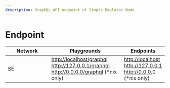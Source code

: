 ```yaml
---
description: GraphQL API endpoint of Simple Emulator Node
---
```


# Endpoint

<table><thead><tr><th width="150">Network</th><th width="228.78260869565216">Playgrounds</th><th>Endpoints</th></tr></thead><tbody><tr><td>SE</td><td><a href="http://localhost/graphql">http://localhost/graphql</a><br><a href="http://127.0.0.1/graphql">http://127.0.0.1/graphql</a><br><a href="http://0.0.0.0/graphql">http://0.0.0.0/graphql</a> (*nix only)</td><td><a href="http://localhost/graphql">http://localhost</a><br><a href="http://127.0.0.1/graphql">http://127.0.0.1</a><br><a href="http://0.0.0.0/graphql">http://0.0.0.</a>0 (*nix only)</td></tr></tbody></table>

